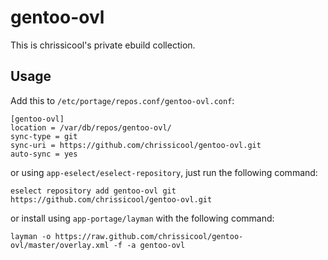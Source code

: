 # gentoo-ovl

This is chrissicool's private ebuild collection.

## Usage

Add this to `/etc/portage/repos.conf/gentoo-ovl.conf`:

```
[gentoo-ovl]
location = /var/db/repos/gentoo-ovl/
sync-type = git
sync-uri = https://github.com/chrissicool/gentoo-ovl.git
auto-sync = yes
```

or using `app-eselect/eselect-repository`, just run the following command:

```
eselect repository add gentoo-ovl git https://github.com/chrissicool/gentoo-ovl.git
```

or install using `app-portage/layman` with the following command:

```
layman -o https://raw.github.com/chrissicool/gentoo-ovl/master/overlay.xml -f -a gentoo-ovl
```
